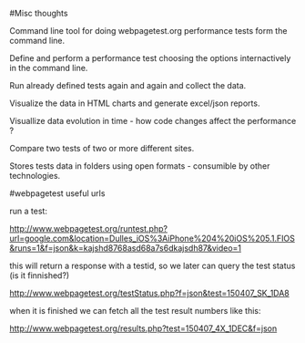 

#Misc thoughts

Command line tool for doing webpagetest.org performance tests form the command line. 

Define and perform a performance test choosing the options internactively in the command line. 

Run already defined tests again and again and collect the data. 

Visualize the data in HTML charts and generate excel/json reports. 

Visuallize data evolution in time - how code changes affect the performance ? 

Compare two tests of two or more different sites. 

Stores tests data in folders using open formats - consumible by other technologies.



#webpagetest useful urls

run a test: 

http://www.webpagetest.org/runtest.php?url=google.com&location=Dulles_iOS%3AiPhone%204%20iOS%205.1.FIOS&runs=1&f=json&k=kajshd8768asd68a7s6dkajsdh87&video=1

this will return a response with a testid, so we later can query the test status (is it finnished?)

http://www.webpagetest.org/testStatus.php?f=json&test=150407_SK_1DA8

when it is finished we can fetch all the test result numbers like this:

http://www.webpagetest.org/results.php?test=150407_4X_1DEC&f=json
